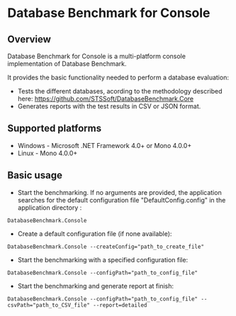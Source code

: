 # Database Benchmark for Console
## Overview
Database Benchmark for Console is a multi-platform console implementation of Database Benchmark.

It provides the basic functionality needed to perform a database evaluation:

* Tests the different databases, acording to the methodology described here: https://github.com/STSSoft/DatabaseBenchmark.Core
* Generates reports with the test results in CSV or JSON format.

## Supported platforms
* Windows - Microsoft .NET Framework 4.0+ or Mono 4.0.0+
* Linux - Mono 4.0.0+

## Basic usage

* Start the benchmarking. If no arguments are provided, the application searches for the default configuration file "DefaultConfig.config" in the application directory :
```Shell
DatabaseBenchmark.Console
```

* Create a default configuration file (if none available):
```Shell
DatabaseBenchmark.Console --createConfig="path_to_create_file"
```

* Start the benchmarking with a specified configuration file:
```Shell
DatabaseBenchmark.Console --configPath="path_to_config_file"
```

* Start the benchmarking and generate report at finish:
```Shell
DatabaseBenchmark.Console --configPath="path_to_config_file" --csvPath="path_to_CSV_file" --report=detailed
```


